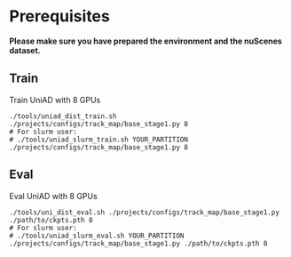 # Prerequisites

**Please make sure you have prepared the environment and the nuScenes dataset.**

##  Train

Train UniAD with 8 GPUs 
```
./tools/uniad_dist_train.sh ./projects/configs/track_map/base_stage1.py 8
# For slurm user:
# ./tools/uniad_slurm_train.sh YOUR_PARTITION ./projects/configs/track_map/base_stage1.py 8
```

## Eval
Eval UniAD with 8 GPUs
```
./tools/uni_dist_eval.sh ./projects/configs/track_map/base_stage1.py ./path/to/ckpts.pth 8
# For slurm user:
# ./tools/uniad_slurm_eval.sh YOUR_PARTITION ./projects/configs/track_map/base_stage1.py ./path/to/ckpts.pth 8
```

